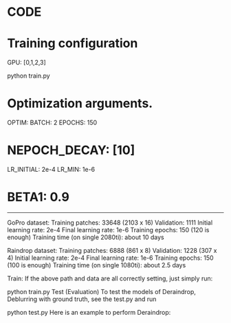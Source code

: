 # CODE



# Training configuration
GPU: [0,1,2,3]

python train.py

# Optimization arguments.
OPTIM:
  BATCH: 2
  EPOCHS: 150
  # NEPOCH_DECAY: [10]
  LR_INITIAL: 2e-4
  LR_MIN: 1e-6
  # BETA1: 0.9


 -------------------------------------------------
 GoPro dataset:
 Training patches: 33648 (2103 x 16)
 Validation: 1111
 Initial learning rate: 2e-4
 Final learning rate: 1e-6
 Training epochs: 150 (120 is enough)
Training time (on single 2080ti): about 10 days

 Raindrop dataset:
 Training patches: 6888 (861 x 8)
 Validation: 1228 (307 x 4)
 Initial learning rate: 2e-4
 Final learning rate: 1e-6
 Training epochs: 150 (100 is enough)
Training time (on single 1080ti): about 2.5 days


Train:
If the above path and data are all correctly setting, just simply run:

python train.py
Test (Evaluation)
To test the models of Deraindrop, Deblurring with ground truth, see the test.py and run

python test.py 
Here is an example to perform Deraindrop:

